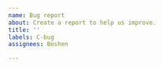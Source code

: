 ```yaml
---
name: Bug report
about: Create a report to help us improve.
title: ''
labels: C-bug
assignees: Boshen

---
```



